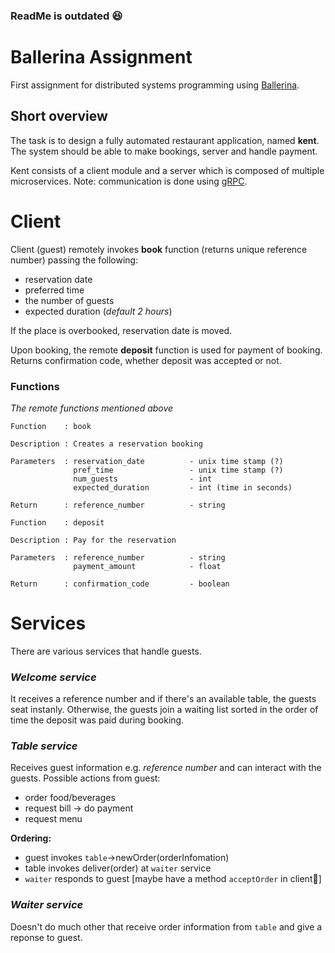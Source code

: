 ### ReadMe is outdated 😆
# Ballerina Assignment
First assignment for distributed systems programming using [Ballerina](https://ballerina.io/).
## Short overview
The task is to design a fully automated restaurant application, named **kent**. The system should be able to make bookings, server and handle payment. 

Kent consists of a client module and a server which is composed of multiple microservices. Note: communication is done using [gRPC](https://grpc.io/).

# Client
Client (guest) remotely invokes **book** function (returns unique reference number) passing the following:
* reservation date
* preferred time
* the number of guests
* expected duration (*default 2 hours*)

If the place is overbooked, reservation date is moved.

Upon booking, the remote **deposit** function is used for payment of booking. Returns confirmation code, whether deposit was accepted or not.

### Functions
*The remote functions mentioned above*
```
Function    : book

Description : Creates a reservation booking

Parameters  : reservation_date          - unix time stamp (?)
              pref_time                 - unix time stamp (?)
              num_guests                - int
              expected_duration         - int (time in seconds)

Return      : reference_number          - string
```
```
Function    : deposit

Description : Pay for the reservation

Parameters  : reference_number          - string
              payment_amount            - float

Return      : confirmation_code         - boolean
```

# Services
There are various services that handle guests.
### *Welcome service*
It receives a reference number and if there's an available table, the guests seat instanly. Otherwise, the guests join a waiting list sorted in the order of time the deposit was paid during booking.
### *Table service*
Receives guest information e.g. *reference number* and can interact with the guests. Possible actions from guest:
* order food/beverages
* request bill -> do payment
* request menu

**Ordering:**
* guest invokes `table`->newOrder(orderInfomation)
* table invokes deliver(order) at `waiter` service
* `waiter` responds to guest [maybe have a method `acceptOrder` in client🤷‍]

### *Waiter service*
Doesn't do much other that receive order information from `table` and give a reponse to guest.
